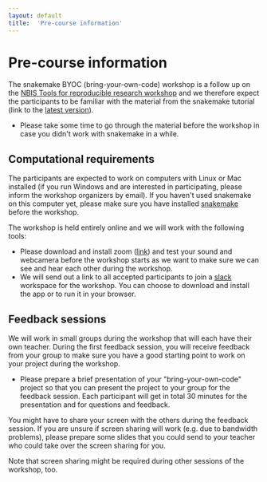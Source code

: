 ```yaml
---
layout: default
title:  'Pre-course information'
---
```


# Pre-course information

The snakemake BYOC (bring-your-own-code) workshop is a follow up on the [NBIS Tools for reproducible research workshop](https://nbis-reproducible-research.readthedocs.io/en/latest/) and we therefore expect the participants to be familiar with the material from the snakemake tutorial (link to the [latest version](https://nbis-reproducible-research.readthedocs.io/en/latest/snakemake/)). 

- Please take some time to go through the material before the workshop in case you didn't work with snakemake in a while.


## Computational requirements

The participants are expected to work on computers with Linux or Mac installed (if you run Windows and are interested in participating, please inform the workshop organizers by email). If you haven't used snakemake on this computer yet, please make sure you have installed [snakemake](https://snakemake.readthedocs.io/en/stable/getting_started/installation.html) before the workshop.


The workshop is held entirely online and we will work with the following tools:

- Please download and install zoom ([link](https://zoom.us/)) and test your sound and webcamera before the workshop starts as we want to make sure we can see and hear each other during the workshop.
- We will send out a link to all accepted participants to join a [slack](https://slack.com/) workspace for the workshop. You can choose to download and install the app or to run it in your browser.


## Feedback sessions

We will work in small groups during the workshop that will each have their own teacher. During the first feedback session, you will receive feedback from your group to make sure you have a good starting point to work on your project during the workshop. 

-  Please prepare a brief presentation of your "bring-your-own-code" project so that you can present the project to your group for the feedback session. Each participant will get in total 30 minutes for the presentation and for questions and feedback.

You might have to share your screen with the others during the feedback session. If you are unsure if screen sharing will work (e.g. due to bandwidth problems), please prepare some slides that you could send to your teacher who could take over the screen sharing for you.

Note that screen sharing might be required during other sessions of the workshop, too.

